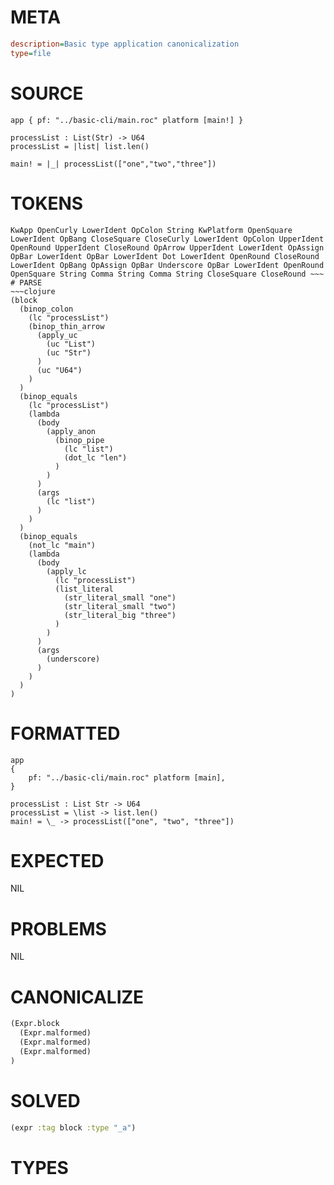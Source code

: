 # META
~~~ini
description=Basic type application canonicalization
type=file
~~~
# SOURCE
~~~roc
app { pf: "../basic-cli/main.roc" platform [main!] }

processList : List(Str) -> U64
processList = |list| list.len()

main! = |_| processList(["one","two","three"])
~~~
# TOKENS
~~~text
KwApp OpenCurly LowerIdent OpColon String KwPlatform OpenSquare LowerIdent OpBang CloseSquare CloseCurly LowerIdent OpColon UpperIdent OpenRound UpperIdent CloseRound OpArrow UpperIdent LowerIdent OpAssign OpBar LowerIdent OpBar LowerIdent Dot LowerIdent OpenRound CloseRound LowerIdent OpBang OpAssign OpBar Underscore OpBar LowerIdent OpenRound OpenSquare String Comma String Comma String CloseSquare CloseRound ~~~
# PARSE
~~~clojure
(block
  (binop_colon
    (lc "processList")
    (binop_thin_arrow
      (apply_uc
        (uc "List")
        (uc "Str")
      )
      (uc "U64")
    )
  )
  (binop_equals
    (lc "processList")
    (lambda
      (body
        (apply_anon
          (binop_pipe
            (lc "list")
            (dot_lc "len")
          )
        )
      )
      (args
        (lc "list")
      )
    )
  )
  (binop_equals
    (not_lc "main")
    (lambda
      (body
        (apply_lc
          (lc "processList")
          (list_literal
            (str_literal_small "one")
            (str_literal_small "two")
            (str_literal_big "three")
          )
        )
      )
      (args
        (underscore)
      )
    )
  )
)
~~~
# FORMATTED
~~~roc
app
{
	pf: "../basic-cli/main.roc" platform [main],
}

processList : List Str -> U64
processList = \list -> list.len()
main! = \_ -> processList(["one", "two", "three"])
~~~
# EXPECTED
NIL
# PROBLEMS
NIL
# CANONICALIZE
~~~clojure
(Expr.block
  (Expr.malformed)
  (Expr.malformed)
  (Expr.malformed)
)
~~~
# SOLVED
~~~clojure
(expr :tag block :type "_a")
~~~
# TYPES
~~~roc
~~~

